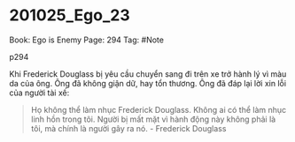 # 201025_Ego_23

Book: Ego is Enemy
Page: 294
Tag: #Note

p294

Khi Frederick Douglass bị yêu cầu chuyển sang đi trên xe trở hành lý vì màu da của ông. Ông đã không giận dữ, hay tổn thương. Ông đã đáp lại lời xin lỗi của người tài xế:

> Họ không thể làm nhục Frederick Douglass. Không ai có thể làm nhục linh hồn trong tôi. Người bị mất mặt vì hành động này không phải là tôi, mà chính là người gây ra nó. - Frederick Douglass